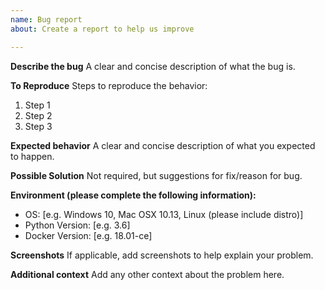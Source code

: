 ```yaml
---
name: Bug report
about: Create a report to help us improve

---
```


**Describe the bug**
A clear and concise description of what the bug is.

**To Reproduce**
Steps to reproduce the behavior:
1. Step 1
2. Step 2
3. Step 3

**Expected behavior**
A clear and concise description of what you expected to happen.

**Possible Solution**
Not required, but suggestions for fix/reason for bug.

**Environment (please complete the following information):**
 - OS: [e.g. Windows 10, Mac OSX 10.13, Linux (please include distro)]
 - Python Version: [e.g. 3.6]
 - Docker Version: [e.g. 18.01-ce]

**Screenshots**
If applicable, add screenshots to help explain your problem.

**Additional context**
Add any other context about the problem here.
